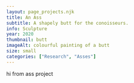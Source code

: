```yaml
---
layout: page_projects.njk
title: An Ass
subtitle: A shapely butt for the conoisseurs.
info: Sculpture
year: 2020
thumbnail: butt
imageAlt: colourful painting of a butt
size: small
categories: ["Research", "Asses"]
---
```


hi from ass project
